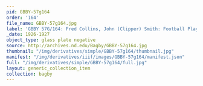 ```yaml
---
pid: GBBY-57g164
order: '164'
file_name: GBBY-57g164.jpg
label: 'GBBY 57G/164: Fred Collins, John (Clipper) Smith: Football Players - 1926-1927'
_date: 1926-1927
object_type: glass plate negative
source: http://archives.nd.edu/Bagby/GBBY-57g164.jpg
thumbnail: "/img/derivatives/simple/GBBY-57g164/thumbnail.jpg"
manifest: "/img/derivatives/iiif/images/GBBY-57g164/manifest.json"
full: "/img/derivatives/simple/GBBY-57g164/full.jpg"
layout: generic_collection_item
collection: bagby
---
```

